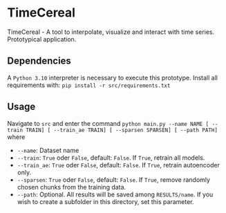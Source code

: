 # TimeCereal
TimeCereal - A tool to interpolate, visualize and interact with time series.
Prototypical application.

## Dependencies
A `Python 3.10` interpreter is necessary to execute this prototype. Install all requirements with:
`pip install -r src/requirements.txt`

## Usage
Navigate to `src` and enter the command
`python main.py --name NAME [ --train TRAIN] [ --train_ae TRAIN] [ --sparsen SPARSEN] [ --path PATH]`
where
* `--name`: Dataset name
* `--train`: `True` oder `False`, default: `False`. If `True`, retrain all models.
* `--train_ae`:  `True` oder `False`, default: `False`. If `True`, retrain autoencoder only.
* `--sparsen`:  `True` oder `False`, default: `False`. If `True`, remove randomly chosen chunks from the training data.
* `--path`: Optional. All results will be saved among `RESULTS/name`. If you wish to create a subfolder in this directory, set this parameter.
